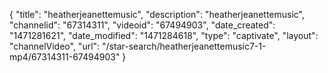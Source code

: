 {
    "title": "heatherjeanettemusic",
    "description": "heatherjeanettemusic",
    "channelid": "67314311",
    "videoid": "67494903",
    "date_created": "1471281621",
    "date_modified": "1471284618",
    "type": "captivate",
    "layout": "channelVideo",
    "url": "\/star-search\/heatherjeanettemusic7-1-mp4\/67314311-67494903"
}